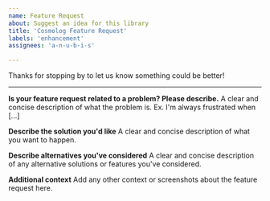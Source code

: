 ```yaml
---
name: Feature Request
about: Suggest an idea for this library
title: 'Cosmolog Feature Request'
labels: 'enhancement'
assignees: 'a-n-u-b-i-s'

---
```


Thanks for stopping by to let us know something could be better!

---

 **Is your feature request related to a problem? Please describe.**
A clear and concise description of what the problem is. Ex. I'm always frustrated when [...]

 **Describe the solution you'd like**
A clear and concise description of what you want to happen.

 **Describe alternatives you've considered**
A clear and concise description of any alternative solutions or features you've considered.

 **Additional context**
Add any other context or screenshots about the feature request here.
